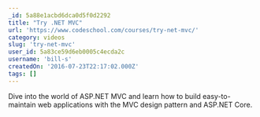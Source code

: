 ```yaml
---
_id: 5a88e1acbd6dca0d5f0d2292
title: "Try .NET MVC"
url: 'https://www.codeschool.com/courses/try-net-mvc/'
category: videos
slug: 'try-net-mvc'
user_id: 5a83ce59d6eb0005c4ecda2c
username: 'bill-s'
createdOn: '2016-07-23T22:17:02.000Z'
tags: []
---
```


Dive into the world of ASP.NET MVC and learn how to build easy-to-maintain web applications with the MVC design pattern and ASP.NET Core.
